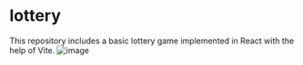 # lottery
 This repository includes a basic lottery game implemented in React with the help of Vite. 
![image](https://github.com/user-attachments/assets/a90f8d6a-a7c2-4279-8e39-b8a2923b7f5d)
